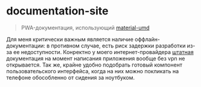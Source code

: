 # documentation-site

> PWA-документация, использующий [material-umd](https://github.com/tripolskypetr/material-ui-umd)

Для меня критически важным является наличие оффлайн-документации: в противном случае, есть риск задержки разработки из-за ее недоступности. Конректно у моего интернет-провайдера [штатная](https://material-ui.com/) документация на момент написания приложения вообще без vpn не открывается. Так же, крайне удобно подобрать готовый компонент пользовательского интерфейса, когда на них можно покликать на телефоне обособленно от сидения за ноутбуком.
